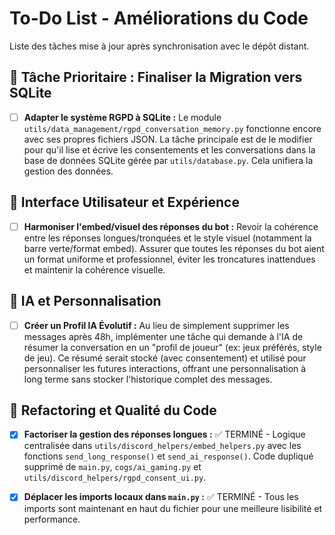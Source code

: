 # To-Do List - Améliorations du Code

Liste des tâches mise à jour après synchronisation avec le dépôt distant.

## 🚀 Tâche Prioritaire : Finaliser la Migration vers SQLite

- [ ] **Adapter le système RGPD à SQLite :** Le module `utils/data_management/rgpd_conversation_memory.py` fonctionne encore avec ses propres fichiers JSON. La tâche principale est de le modifier pour qu'il lise et écrive les consentements et les conversations dans la base de données SQLite gérée par `utils/database.py`. Cela unifiera la gestion des données.

## 🎨 Interface Utilisateur et Expérience

- [ ] **Harmoniser l'embed/visuel des réponses du bot :** Revoir la cohérence entre les réponses longues/tronquées et le style visuel (notamment la barre verte/format embed). Assurer que toutes les réponses du bot aient un format uniforme et professionnel, éviter les troncatures inattendues et maintenir la cohérence visuelle.

## 🧠 IA et Personnalisation

- [ ] **Créer un Profil IA Évolutif :** Au lieu de simplement supprimer les messages après 48h, implémenter une tâche qui demande à l'IA de résumer la conversation en un "profil de joueur" (ex: jeux préférés, style de jeu). Ce résumé serait stocké (avec consentement) et utilisé pour personnaliser les futures interactions, offrant une personnalisation à long terme sans stocker l'historique complet des messages.

## 🧹 Refactoring et Qualité du Code

- [x] **Factoriser la gestion des réponses longues :** ✅ TERMINÉ - Logique centralisée dans `utils/discord_helpers/embed_helpers.py` avec les fonctions `send_long_response()` et `send_ai_response()`. Code dupliqué supprimé de `main.py`, `cogs/ai_gaming.py` et `utils/discord_helpers/rgpd_consent_ui.py`.

- [x] **Déplacer les imports locaux dans `main.py` :** ✅ TERMINÉ - Tous les imports sont maintenant en haut du fichier pour une meilleure lisibilité et performance.
